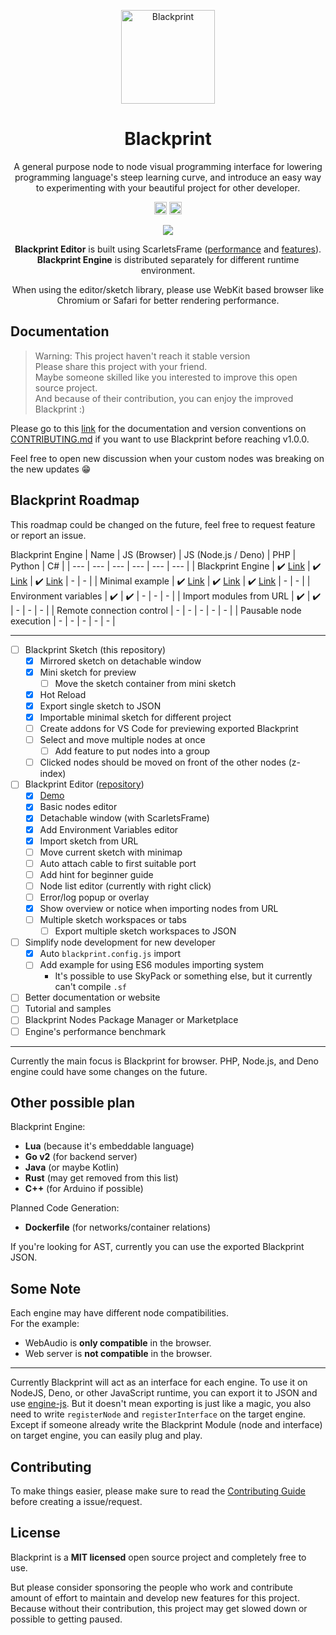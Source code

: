 <p align="center"><a href="#" target="_blank" rel="noopener noreferrer"><img width="150" src="https://avatars2.githubusercontent.com/u/61224306?s=150&v=4" alt="Blackprint"></a></p>

<h1 align="center">Blackprint</h1>
<p align="center">A general purpose node to node visual programming interface for lowering programming language's steep learning curve, and introduce an easy way to experimenting with your beautiful project for other developer.</p>

<p align="center">
  <a href='https://github.com/Blackprint/Blackprint/blob/master/LICENSE'><img src='https://img.shields.io/badge/License-MIT-brightgreen.svg' height='20'></a>
  <a href='https://discord.gg/cNrBnCFy7q'><img src='https://img.shields.io/discord/840593315157245972.svg?label=&logo=discord&logoColor=ffffff&color=7389D8&labelColor=6A7EC2' height='20'></a>
</p>

<p align="center">
  <img src="https://user-images.githubusercontent.com/11073373/82104644-e9d5e900-9741-11ea-9689-fc01ddfa81ab.gif">
</p>

<p align="center">
  <b>Blackprint Editor</b> is built using ScarletsFrame (<a href="https://krausest.github.io/js-framework-benchmark/current.html">performance</a> and <a href="https://github.com/ScarletsFiction/ScarletsFrame/wiki#advanced-example">features</a>).
  <br><b>Blackprint Engine</b> is distributed separately for different runtime environment.
</p>

<p align="center">
  When using the editor/sketch library, please use WebKit based browser like Chromium or Safari for better rendering performance.
</p>

## Documentation
> Warning: This project haven't reach it stable version<br>
> Please share this project with your friend.<br>
> Maybe someone skilled like you interested to improve this open source project.<br>
> And because of their contribution, you can enjoy the improved Blackprint :)

Please go to this [link](http://stefansarya.gitbook.io/blackprint) for the documentation and version conventions on [CONTRIBUTING.md](https://github.com/Blackprint/Blackprint/blob/master/.github/CONTRIBUTING.md#version-conventions) if you want to use Blackprint before reaching v1.0.0.

Feel free to open new discussion when your custom nodes was breaking on the new updates 😁

## Blackprint Roadmap
This roadmap could be changed on the future, feel free to request feature or report an issue.

Blackprint Engine
| Name | JS (Browser) | JS (Node.js / Deno) | PHP | Python | C# |
| --- | --- | --- | --- | --- | --- |
| Blackprint Engine | ✔️ [Link](https://github.com/Blackprint/engine-js) | ✔️ [Link](https://github.com/Blackprint/engine-js) | ✔️ [Link](https://github.com/Blackprint/engine-php) | - | - |
| Minimal example | ✔️ [Link](https://github.com/Blackprint/blackprint.github.io/blob/master/src/js/register-handler.js) | ✔️ [Link](https://github.com/Blackprint/engine-js/tree/master/example) | ✔️ [Link](https://github.com/Blackprint/engine-php/tree/master/example) | - | - |
| Environment variables | ✔️ | ✔️ | - | - | - |
| Import modules from URL | ✔️ | ✔️ | - | - | - |
| Remote connection control | - | - | - | - | - |
| Pausable node execution | - | - | - | - | - |

---

- [ ] Blackprint Sketch (this repository)
  - [x] Mirrored sketch on detachable window
  - [x] Mini sketch for preview
    - [ ] Move the sketch container from mini sketch
  - [x] Hot Reload
  - [x] Export single sketch to JSON
  - [x] Importable minimal sketch for different project
  - [ ] Create addons for VS Code for previewing exported Blackprint
  - [ ] Select and move multiple nodes at once
    - [ ] Add feature to put nodes into a group
  - [ ] Clicked nodes should be moved on front of the other nodes (z-index)
- [ ] Blackprint Editor ([repository](https://github.com/Blackprint/blackprint.github.io))
  - [x] [Demo](https://blackprint.github.io)
  - [x] Basic nodes editor
  - [x] Detachable window (with ScarletsFrame)
  - [x] Add Environment Variables editor
  - [x] Import sketch from URL
  - [ ] Move current sketch with minimap
  - [ ] Auto attach cable to first suitable port
  - [ ] Add hint for beginner guide
  - [ ] Node list editor (currently with right click)
  - [ ] Error/log popup or overlay
  - [x] Show overview or notice when importing nodes from URL
  - [ ] Multiple sketch workspaces or tabs
    - [ ] Export multiple sketch workspaces to JSON
- [ ] Simplify node development for new developer
  - [x] Auto `blackprint.config.js` import
  - [ ] Add example for using ES6 modules importing system
    - It's possible to use SkyPack or something else, but it currently can't compile `.sf`
- [ ] Better documentation or website
- [ ] Tutorial and samples
- [ ] Blackprint Nodes Package Manager or Marketplace
- [ ] Engine's performance benchmark

---

Currently the main focus is Blackprint for browser. PHP, Node.js, and Deno engine could have some changes on the future.

## Other possible plan
Blackprint Engine:
- **Lua** (because it's embeddable language)
- **Go v2** (for backend server)
- **Java** (or maybe Kotlin)
- **Rust** (may get removed from this list)
- **C++** (for Arduino if possible)

Planned Code Generation:
- **Dockerfile** (for networks/container relations)

If you're looking for AST, currently you can use the exported Blackprint JSON.

## Some Note
Each engine may have different node compatibilities.<br>
For the example:
 - WebAudio is **only compatible** in the browser.
 - Web server is **not compatible** in the browser.

---

Currently Blackprint will act as an interface for each engine. To use it on NodeJS, Deno, or other JavaScript runtime, you can export it to JSON and use [engine-js](https://github.com/Blackprint/engine-js#example). But it doesn't mean exporting is just like a magic, you also need to write `registerNode` and `registerInterface` on the target engine. Except if someone already write the Blackprint Module (node and interface) on target engine, you can easily plug and play.

## Contributing
To make things easier, please make sure to read the [Contributing Guide](https://github.com/Blackprint/Blackprint/blob/master/.github/CONTRIBUTING.md) before creating a issue/request.

## License
Blackprint is a **MIT licensed** open source project and completely free to use.

But please consider sponsoring the people who work and contribute amount of effort to maintain and develop new features for this project. Because without their contribution, this project may get slowed down or possible to getting paused.
